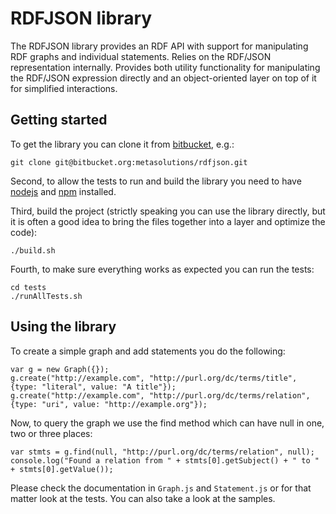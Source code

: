 # RDFJSON library
The RDFJSON library provides an RDF API with support for manipulating RDF graphs and individual statements.
Relies on the RDF/JSON representation internally. Provides both utility functionality for manipulating
the RDF/JSON expression directly and an object-oriented layer on top of it for simplified interactions.

## Getting started
To get the library you can clone it from [bitbucket](https://bitbucket.org/metasolutions/rdfjson), e.g.:

    git clone git@bitbucket.org:metasolutions/rdfjson.git

Second, to allow the tests to run and build the library you need to have [nodejs](http://nodejs.org/) and [npm](https://www.npmjs.org/) installed.

Third, build the project (strictly speaking you can use the library directly, but it is often a good idea to bring the files together into a layer
                           and optimize the code):

    ./build.sh

Fourth, to make sure everything works as expected you can run the tests:

    cd tests
    ./runAllTests.sh

## Using the library
To create a simple graph and add statements you do the following:

    var g = new Graph({});
    g.create("http://example.com", "http://purl.org/dc/terms/title", {type: "literal", value: "A title"});
    g.create("http://example.com", "http://purl.org/dc/terms/relation", {type: "uri", value: "http://example.org"});

Now, to query the graph we use the find method which can have null in one, two or three places:

    var stmts = g.find(null, "http://purl.org/dc/terms/relation", null);
    console.log("Found a relation from " + stmts[0].getSubject() + " to " + stmts[0].getValue());

Please check the documentation in ```Graph.js``` and ```Statement.js``` or for that matter look at the tests.
You can also take a look at the samples.
